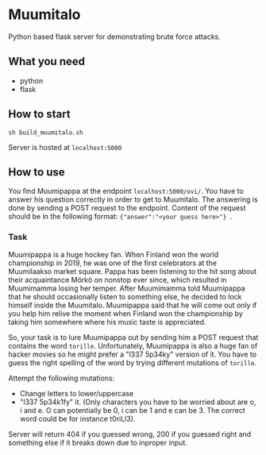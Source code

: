 # Muumitalo

Python based flask server for demonstrating brute force attacks.

## What you need

* python
* flask

## How to start

```
sh build_muumitalo.sh
```
Server is hosted at ```localhost:5000 ```


## How to use

You find Muumipappa at the endpoint ```localhost:5000/ovi/```. You have to answer his question correctly in order to get to Muumitalo. The answering is done by sending a POST request to the endpoint. Content of the request should be in the following format: ```{"answer":"<your guess here>"} ```.

### Task

Muumipappa is a huge hockey fan. When Finland won the world championship in 2019, he was one of the first celebrators at the Muumilaakso market square. Pappa has been listening to the hit song about their acquaintance Mörkö on nonstop ever since, which resulted in Muumimamma losing her temper. After Muumimamma told Muumipappa that he should occasionally listen to something else, he decided to lock himself inside the Muumitalo. Muumipappa said that he will come out only if you help him relive the moment when Finland won the championship by taking him somewhere where his music taste is appreciated.

So, your task is to lure Muumipappa out by sending him a POST request that contains the word ```torille```. Unfortunately, Muumipappa is also a huge fan of hacker movies so he might prefer a "l337 5p34ky" version of it. You have to guess the right spelling of the word by trying different mutations of ```torille```.

Attempt the following mutations:

* Change letters to lower/uppercase
* "l337 5p34k1fy" it. (Only characters you have to be worried about are o, i and e. O can potentially be 0, i can be 1 and e can be 3. The correct word could be for instance t0riLl3).

Server will return 404 if you guessed wrong, 200 if you guessed right and something else if it breaks down due to inproper input.
